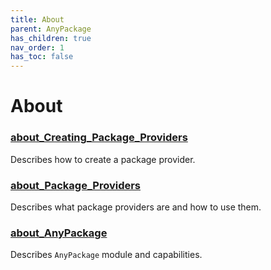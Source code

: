```yaml
---
title: About
parent: AnyPackage
has_children: true
nav_order: 1
has_toc: false
---
```


# About

### [about_Creating_Package_Providers](about_Creating_Package_Providers.md)

Describes how to create a package provider.

### [about_Package_Providers](about_Package_Providers.md)

Describes what package providers are and how to use them.

### [about_AnyPackage](about_AnyPackage.md)

Describes `AnyPackage` module and capabilities.
